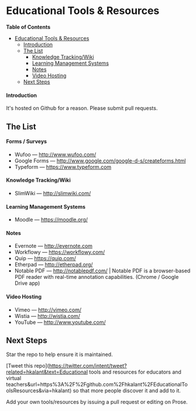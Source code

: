 # Educational Tools & Resources
**Table of Contents**

* [Educational Tools & Resources](#user-content-educational-tools--resources)
  * [Introduction](#user-content-introduction)
  * [The List](#user-content-the-list)
    * [Knowledge Tracking/Wiki](#user-content-knowledge-trackingwiki)
    * [Learning Management Systems](#user-content-learning-management-systems)
    * [Notes](#user-content-notes)
    * [Video Hosting](#user-content-video-hosting)
  * [Next Steps](#user-content-next-steps)

#### Introduction

It's hosted on Github for a reason. Please submit pull requests.

## The List

#### Forms / Surveys
* Wufoo — http://www.wufoo.com/
* Google Forms — http://www.google.com/google-d-s/createforms.html
* Typeform — https://www.typeform.com

#### Knowledge Tracking/Wiki
* SlimWiki — http://slimwiki.com/ 

#### Learning Management Systems
* Moodle — https://moodle.org/

#### Notes
* Evernote — http://evernote.com
* Workflowy — https://workflowy.com/
* Quip — https://quip.com/
* Etherpad — http://etherpad.org/
* Notable PDF — http://notablepdf.com/ | Notable PDF is a browser-based PDF reader with real-time annotation capabilities. (Chrome / Google Drive app)

#### Video Hosting 
* Vimeo — http://vimeo.com/
* Wistia — http://wistia.com/
* YouTube — http://www.youtube.com/

## Next Steps
 
Star the repo to help ensure it is maintained.
 
[Tweet this repo](https://twitter.com/intent/tweet?related=hkalant&text=Educational tools and resources for educators and virtual teachers&url=https%3A%2F%2Fgithub.com%2Fhkalant%2FEducationalToolsResources&via=hkalant) so that more people discover it and add to it.
 
Add your own tools/resources by issuing a pull request or editing on Prose.